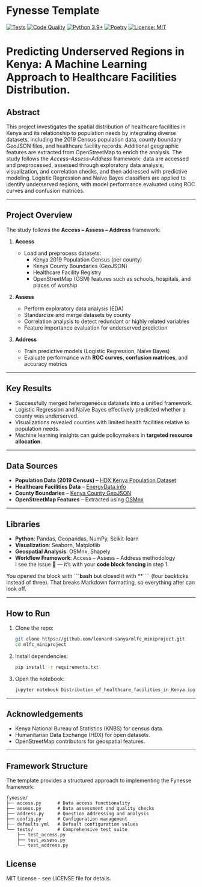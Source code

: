 # Fynesse Template

[![Tests](https://github.com/lawrennd/fynesse_template/workflows/Test/badge.svg)](https://github.com/lawrennd/fynesse_template/actions/workflows/test.yml)
[![Code Quality](https://github.com/lawrennd/fynesse_template/workflows/Code%20Quality/badge.svg)](https://github.com/lawrennd/fynesse_template/actions/workflows/code-quality.yml)
[![Python 3.9+](https://img.shields.io/badge/python-3.9+-blue.svg)](https://www.python.org/downloads/)
[![Poetry](https://img.shields.io/badge/poetry-1.0+-blue.svg)](https://python-poetry.org/)
[![License: MIT](https://img.shields.io/badge/License-MIT-yellow.svg)](https://opensource.org/licenses/MIT)

# Predicting Underserved Regions in Kenya: A Machine Learning Approach to Healthcare Facilities Distribution.

## Abstract

This project investigates the spatial distribution of healthcare facilities in Kenya and its relationship to population needs by integrating diverse datasets, including the 2019 Census population data, county boundary GeoJSON files, and healthcare facility records. Additional geographic features are extracted from OpenStreetMap to enrich the analysis. The study follows the *Access–Assess–Address* framework: data are accessed and preprocessed, assessed through exploratory data analysis, visualization, and correlation checks, and then addressed with predictive modeling. Logistic Regression and Naïve Bayes classifiers are applied to identify underserved regions, with model performance evaluated using ROC curves and confusion matrices.

---

##  Project Overview
The study follows the **Access – Assess – Address** framework:

1. **Access**  
   - Load and preprocess datasets:  
     - Kenya 2019 Population Census (per county)  
     - Kenya County Boundaries (GeoJSON)  
     - Healthcare Facility Registry  
     - OpenStreetMap (OSM) features such as schools, hospitals, and places of worship  

2. **Assess**  
   - Perform exploratory data analysis (EDA)  
   - Standardize and merge datasets by county  
   - Correlation analysis to detect redundant or highly related variables  
   - Feature importance evaluation for underserved prediction  

3. **Address**  
   - Train predictive models (Logistic Regression, Naïve Bayes)  
   - Evaluate performance with **ROC curves**, **confusion matrices**, and accuracy metrics  

---

##  Key Results
- Successfully merged heterogeneous datasets into a unified framework.  
- Logistic Regression and Naïve Bayes effectively predicted whether a county was underserved.  
- Visualizations revealed counties with limited health facilities relative to population needs.  
- Machine learning insights can guide policymakers in **targeted resource allocation**.  

---

##  Data Sources
- **Population Data (2019 Census)** – [HDX Kenya Population Dataset](https://data.humdata.org/dataset/kenya-population-per-county-from-census-report-2019)  
- **Healthcare Facilities Data** – [EnergyData.info](https://energydata.info/dataset/kenya-healthcare-facilities)  
- **County Boundaries** – [Kenya County GeoJSON](https://data.humdata.org/dataset/json-repository/resource/51939d78-35aa-4591-9831-11e61e555130)  
- **OpenStreetMap Features** – Extracted using [OSMnx](https://osmnx.readthedocs.io/)

---

## Libraries
- **Python**: Pandas, Geopandas, NumPy, Scikit-learn  
- **Visualization**: Seaborn, Matplotlib  
- **Geospatial Analysis**: OSMnx, Shapely  
- **Workflow Framework**: Access – Assess – Address methodology  
I see the issue 👀 — it’s with your **code block fencing** in step 1.

You opened the block with **\`\`\`bash** but closed it with \*\*\`\`\`\` (four backticks instead of three). That breaks Markdown formatting, so everything after can look off.

---

## How to Run

1. Clone the repo:
  
   ```bash
   git clone https://github.com/leonard-sanya/mlfc_miniproject.git
   cd mlfc_miniproject
   ```

2. Install dependencies:

   ```bash
   pip install -r requirements.txt
   ```

3. Open the notebook:

   ```bash
   jupyter notebook Distribution_of_healthcare_facilities_in_Kenya.ipynb
   ```

---

##  Acknowledgements

* Kenya National Bureau of Statistics (KNBS) for census data.
* Humanitarian Data Exchange (HDX) for open datasets.
* OpenStreetMap contributors for geospatial features.

---

## Framework Structure

The template provides a structured approach to implementing the Fynesse framework:

```
fynesse/
├── access.py      # Data access functionality
├── assess.py      # Data assessment and quality checks
├── address.py     # Question addressing and analysis
├── config.py      # Configuration management
├── defaults.yml   # Default configuration values
└── tests/         # Comprehensive test suite
    ├── test_access.py
    ├── test_assess.py
    └── test_address.py
```

## License

MIT License - see LICENSE file for details.
